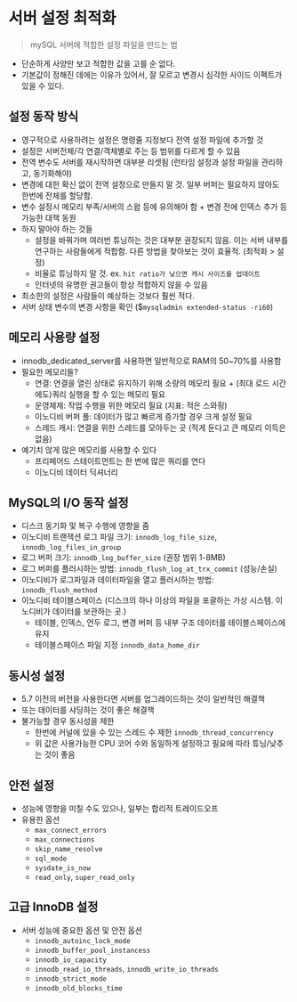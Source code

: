 # 서버 설정 최적화
> mySQL 서버에 적합한 설정 파일을 만드는 법
- 단순하게 사양만 보고 적합한 값을 고를 순 없다.
- 기본값이 정해진 데에는 이유가 있어서, 잘 모르고 변경시 심각한 사이드 이펙트가 있을 수 있다.


## 설정 동작 방식
- 영구적으로 사용하려는 설정은 명령줄 지정보다 전역 설정 파일에 추가할 것
- 설정은 서버전체/각 연결/객체별로 주는 등 범위를 다르게 할 수 있음
- 전역 변수도 서버를 재시작하면 대부분 리셋됨 (런타임 설정과 설정 파일을 관리하고, 동기화해야)
- 변경에 대한 확신 없이 전역 설정으로 만들지 말 것. 일부 버퍼는 필요하지 않아도 한번에 전체를 할당함.
- 변수 설정시 메모리 부족/서버의 스왑 등에 유의해야 함 + 변경 전에 인덱스 추가 등 가능한 대책 동원
- 하지 말아야 하는 것들
    * 설정을 바꿔가며 여러번 튜닝하는 것은 대부분 권장되지 않음. 이는 서버 내부를 연구하는 사람들에게 적합함. 다른 방법을 찾아보는 것이 효율적. (최적화 > 설정)
    * 비율로 튜닝하지 말 것. ex. `hit ratio가 낮으면 캐시 사이즈를 업데이트`
    * 인터넷의 유명한 권고들이 항상 적합하지 않을 수 있음
- 최소한의 설정은 사람들이 예상하는 것보다 훨씬 적다.
- 서버 상태 변수의 변경 사항을 확인 ($`mysqladmin extended-status -ri60`)


## 메모리 사용량 설정
- innodb_dedicated_server를 사용하면 일반적으로 RAM의 50~70%를 사용함
- 필요한 메모리들?
    * 연결: 연결을 열린 상태로 유지하기 위해 소량의 메모리 필요 + (최대 로드 시간에도)쿼리 실행을 할 수 있는 메모리 필요
    * 운영체제: 작업 수행을 위한 메모리 필요 (지표: 적은 스와핑)
    * 이노디비 버퍼 풀: 데이터가 많고 빠르게 증가할 경우 크게 설정 필요
    * 스레드 캐시: 연결을 위한 스레드를 모아두는 곳 (적게 둔다고 큰 메모리 이득은 없음)
- 예기치 않게 많은 메모리를 사용할 수 있다
    * 프리페어드 스테이트먼트는 한 번에 많은 쿼리를 연다
    * 이노디비 데이터 딕셔너리


## MySQL의 I/O 동작 설정
- 디스크 동기화 및 복구 수행에 영향을 줌
- 이노디비 트랜잭션 로그 파일 크기: `innodb_log_file_size`, `innodb_log_files_in_group`
- 로그 버퍼 크기: `innodb_log_buffer_size` (권장 범위 1-8MB)
- 로그 버퍼를 플러시하는 방법: `innodb_flush_log_at_trx_commit` (성능/손실)
- 이노디비가 로그파일과 데이터파일을 열고 플러시하는 방법: `innodb_flush_method`
- 이노디비 테이블스페이스 (디스크의 하나 이상의 파일을 포괄하는 가상 시스템. 이노디비가 데이터를 보관하는 곳.)
    * 테이블, 인덱스, 언두 로그, 변경 버퍼 등 내부 구조 데이터를 테이블스페이스에 유지
    * 테이블스페이스 파일 지정 `innodb_data_home_dir`


## 동시성 설정
- 5.7 이전의 버전을 사용한다면 서버를 업그레이드하는 것이 일반적인 해결책
- 또는 데이터를 샤딩하는 것이 좋은 해결책
- 불가능할 경우 동시성을 제한
    * 한번에 커널에 있을 수 있는 스레드 수 제한 `innodb_thread_concurrency`
    * 위 값은 사용가능한 CPU 코어 수와 동일하게 설정하고 필요에 따라 튜닝/낮추는 것이 좋음


## 안전 설정
- 성능에 영향을 미칠 수도 있으나, 일부는 합리적 트레이드오프
- 유용한 옵션
    * `max_connect_errors`
    * `max_connections`
    * `skip_name_resolve`
    * `sql_mode`
    * `sysdate_is_now`
    * `read_only`, `super_read_only`


## 고급 InnoDB 설정
- 서버 성능에 중요한 옵션 및 안전 옵션
    * `innodb_autoinc_lock_mode`
    * `innodb_buffer_pool_instancess`
    * `innodb_io_capacity`
    * `innodb_read_io_threads`, `innodb_write_io_threads`
    * `innodb_strict_mode`
    * `innodb_old_blocks_time`